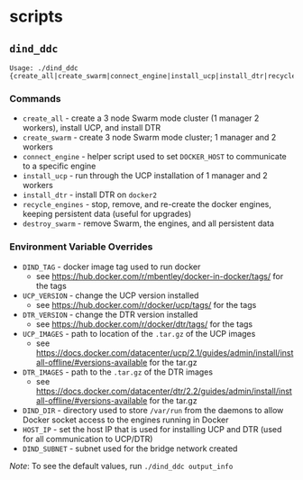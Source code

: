 scripts
=======

## `dind_ddc`

```
Usage: ./dind_ddc {create_all|create_swarm|connect_engine|install_ucp|install_dtr|recycle_engines|destroy_swarm}
```

### Commands
  * `create_all` - create a 3 node Swarm mode cluster (1 manager 2 workers), install UCP, and install DTR
  * `create_swarm` - create 3 node Swarm mode cluster; 1 manager and 2 workers
  * `connect_engine` - helper script used to set `DOCKER_HOST` to communicate to a specific engine
  * `install_ucp` - run through the UCP installation of 1 manager and 2 workers
  * `install_dtr` - install DTR on `docker2`
  * `recycle_engines` - stop, remove, and re-create the docker engines, keeping persistent data (useful for upgrades)
  * `destroy_swarm` - remove Swarm, the engines, and all persistent data

### Environment Variable Overrides
  * `DIND_TAG` - docker image tag used to run docker
    * see https://hub.docker.com/r/mbentley/docker-in-docker/tags/ for the tags
  * `UCP_VERSION` - change the UCP version installed
    * see https://hub.docker.com/r/docker/ucp/tags/ for the tags
  * `DTR_VERSION` - change the DTR version installed
    * see https://hub.docker.com/r/docker/dtr/tags/ for the tags
  * `UCP_IMAGES` - path to location of the `.tar.gz` of the UCP images
    * see https://docs.docker.com/datacenter/ucp/2.1/guides/admin/install/install-offline/#versions-available for the tar.gz
  * `DTR_IMAGES` - path to the `.tar.gz` of the DTR images
    * see https://docs.docker.com/datacenter/dtr/2.2/guides/admin/install/install-offline/#versions-available for the tar.gz
  * `DIND_DIR` - directory used to store `/var/run` from the daemons to allow Docker socket access to the engines running in Docker
  * `HOST_IP` - set the host IP that is used for installing UCP and DTR (used for all communication to UCP/DTR)
  * `DIND_SUBNET` - subnet used for the bridge network created

*Note*: To see the default values, run `./dind_ddc output_info`
